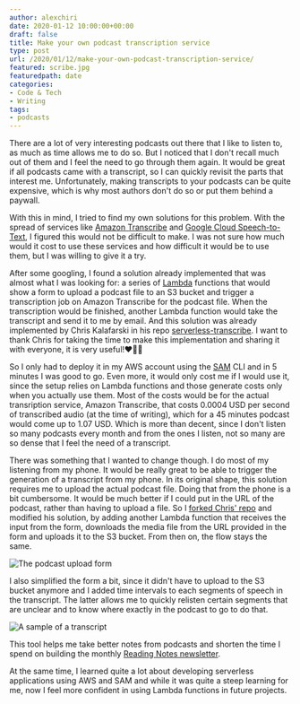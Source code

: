 ```yaml
---
author: alexchiri
date: 2020-01-12 10:00:00+00:00
draft: false
title: Make your own podcast transcription service
type: post
url: /2020/01/12/make-your-own-podcast-transcription-service/
featured: scribe.jpg
featuredpath: date
categories:
- Code & Tech
- Writing
tags:
- podcasts 
---
```

There are a lot of very interesting podcasts out there that I like to listen to, as much as time allows me to do so. But I noticed that I don't recall much out of them and I feel the need to go through them again. It would be great if all podcasts came with a transcript, so I can quickly revisit the parts that interest me. Unfortunately, making transcripts to your podcasts can be quite expensive, which is why most authors don't do so or put them behind a paywall.

With this in mind, I tried to find my own solutions for this problem. With the spread of services like [Amazon Transcribe](https://aws.amazon.com/transcribe/) and [Google Cloud Speech-to-Text](https://cloud.google.com/speech-to-text/), I figured this would not be difficult to make. I was not sure how much would it cost to use these services and how difficult it would be to use them, but I was willing to give it a try. 

After some googling, I found a solution already implemented that was almost what I was looking for: a series of [Lambda](https://aws.amazon.com/lambda/) functions that would show a form to upload a podcast file to an S3 bucket and trigger a transcription job on Amazon Transcribe for the podcast file. When the transcription would be finished, another Lambda function would take the transcript and send it to me by email. And this solution was already implemented by Chris Kalafarski in his repo [serverless-transcribe](https://github.com/farski/serverless-transcribe). I want to thank Chris for taking the time to make this implementation and sharing it with everyone, it is very useful!❤️🙇‍♂️

So I only had to deploy it in my AWS account using the [SAM](https://docs.aws.amazon.com/serverless-application-model/latest/developerguide/what-is-sam.html) CLI and in 5 minutes I was good to go. Even more, it would only cost me if I would use it, since the setup relies on Lambda functions and those generate costs only when you actually use them. Most of the costs would be for the actual transription service, Amazon Transcribe, that costs 0.0004 USD per second of transcribed audio (at the time of writing), which for a 45 minutes podcast would come up to 1.07 USD. Which is more than decent, since I don't listen so many podcasts every month and from the ones I listen, not so many are so dense that I feel the need of a transcript. 

There was something that I wanted to change though. I do most of my listening from my phone. It would be really great to be able to trigger the generation of a transcript from my phone. In its original shape, this solution requires me to upload the actual podcast file. Doing that from the phone is a bit cumbersome. It would be much better if I could put in the URL of the podcast, rather than having to upload a file. So I [forked Chris' repo](https://github.com/alexchiri/serverless-transcribe) and modified his solution, by adding another Lambda function that receives the input from the form, downloads the media file from the URL provided in the form and uploads it to the S3 bucket. From then on, the flow stays the same.

![The podcast upload form](/img/2020/01/transcribe_form.png)

I also simplified the form a bit, since it didn't have to upload to the S3 bucket anymore and I added time intervals to each segments of speech in the transcript. The latter allows me to quickly relisten certain segments that are unclear and to know where exactly in the podcast to go to do that.

![A sample of a transcript](/img/2020/01/resulting_transcript.png)

This tool helps me take better notes from podcasts and shorten the time I spend on building the monthly [Reading Notes newsletter](https://alexchiri.com/reading-notes/).

At the same time, I learned quite a lot about developing serverless applications using AWS and SAM and while it was quite a steep learning for me, now I feel more confident in using Lambda functions in future projects.


